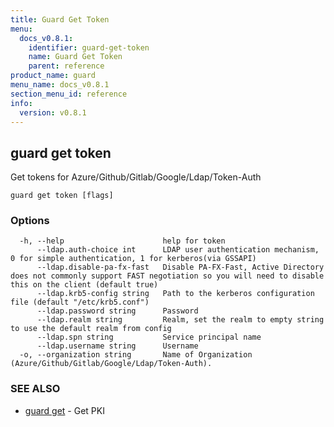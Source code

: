 ```yaml
---
title: Guard Get Token
menu:
  docs_v0.8.1:
    identifier: guard-get-token
    name: Guard Get Token
    parent: reference
product_name: guard
menu_name: docs_v0.8.1
section_menu_id: reference
info:
  version: v0.8.1
---
```


## guard get token

Get tokens for Azure/Github/Gitlab/Google/Ldap/Token-Auth

```
guard get token [flags]
```

### Options

```
  -h, --help                      help for token
      --ldap.auth-choice int      LDAP user authentication mechanism, 0 for simple authentication, 1 for kerberos(via GSSAPI)
      --ldap.disable-pa-fx-fast   Disable PA-FX-Fast, Active Directory does not commonly support FAST negotiation so you will need to disable this on the client (default true)
      --ldap.krb5-config string   Path to the kerberos configuration file (default "/etc/krb5.conf")
      --ldap.password string      Password
      --ldap.realm string         Realm, set the realm to empty string to use the default realm from config
      --ldap.spn string           Service principal name
      --ldap.username string      Username
  -o, --organization string       Name of Organization (Azure/Github/Gitlab/Google/Ldap/Token-Auth).
```

### SEE ALSO

* [guard get](/docs/v0.8.1/reference/guard_get)	 - Get PKI

